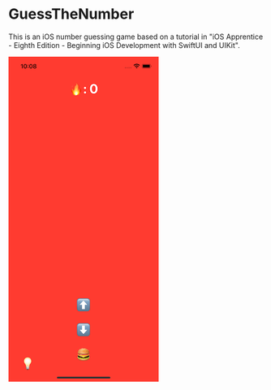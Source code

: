 # GuessTheNumber

This is an iOS number guessing game based on a tutorial in "iOS Apprentice - Eighth Edition - Beginning iOS Development with SwiftUI and UIKit". 

![alt text](g1.png)
